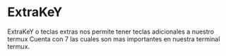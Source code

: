 # ExtraKeY
ExtraKeY o teclas extras nos permite tener teclas adicionales a nuestro termux  Cuenta con 7 las cuales son mas importantes en nuestra terminal termux. 


